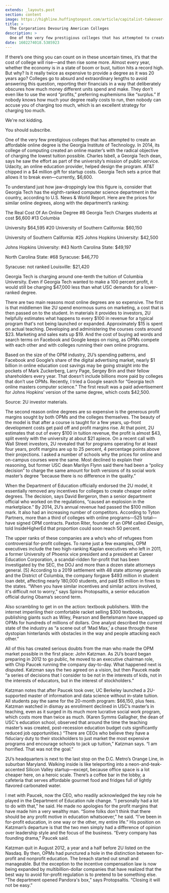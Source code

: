 ```yaml
--- 
extends: _layouts.post 
section: content 
image: https://highline.huffingtonpost.com/article/capitalist-takeover-college/media/images/fb_share.jpg 
title: > 
  The Corporations Devouring American Colleges 
description: > 
  One of the very few prestigious colleges that has attempted to create an affordable online degree is the Georgia Institute of Technology.Charles Isbell, a Georgia Tech dean, says he saw the effort as part of the university’s mission of public service.Udacity, an online education provider, helped design the program.Georgia Tech sets a price that allows it to break even—currently, $6,600.To understand just how jaw-droppingly low this figure is, consider that Georgia Tech has the eighth-ranked computer science department in the country, according to U.S. News & World Report. 
date: 1602274018.5385923 
--- 
```

If there’s one thing you can count on in these uncertain times, it’s that the cost of college will rise—and then rise some more. Almost every year, whether the economy is in a state of boom or bust, tuition hits a record high. But why? Is it really twice as expensive to provide a degree as it was 20 years ago? Colleges go to absurd and extraordinary lengths to avoid answering this question, reporting their financials in a way that deliberately obscures how much money different units spend and make. They don’t even like to use the word “profits,” preferring euphemisms like “surplus.” If nobody knows how much your degree really costs to run, then nobody can accuse you of charging too much, which is an excellent strategy for charging too much.

We're not kidding.

You should subscribe.

One of the very few prestigious colleges that has attempted to create an affordable online degree is the Georgia Institute of Technology. In 2014, its college of computing created an online master’s with the radical objective of charging the lowest tuition possible. Charles Isbell, a Georgia Tech dean, says he saw the effort as part of the university’s mission of public service. Udacity, an online education provider, helped design the program. AT&T chipped in a $4 million gift for startup costs. Georgia Tech sets a price that allows it to break even—currently, $6,600.

To understand just how jaw-droppingly low this figure is, consider that Georgia Tech has the eighth-ranked computer science department in the country, according to U.S. News & World Report. Here are the prices for similar online degrees, along with the department’s ranking:

The Real Cost Of An Online Degree #8 Georgia Tech Charges students at cost $6,600 #13 Columbia

University $64,595 #20 University of Southern California: $60,150

University of Southern California: #25 Johns Hopkins University: $42,500

Johns Hopkins University: #43 North Carolina State: $49,197

North Carolina State: #68 Syracuse: $46,770

Syracuse: not ranked Louisville: $21,420

Georgia Tech is charging around one-tenth the tuition of Columbia University. Even if Georgia Tech wanted to make a 100 percent profit, it would still be charging $47,000 less than what USC demands for a lower-ranked degree.

There are two main reasons most online degrees are so expensive. The first is that middlemen like 2U spend enormous sums on marketing, a cost that is then passed on to the student. In materials it provides to investors, 2U helpfully estimates what happens to every $100 in revenue for a typical program that's not being launched or expanded. Approximately $15 is spent on actual teaching. Developing and administering the courses costs around $23. Marketing and sales eats up $19. And the cost of buying ad words and search terms on Facebook and Google keeps on rising, as OPMs compete with each other and with colleges running their own online programs.

Based on the size of the OPM industry, 2U’s spending patterns, and Facebook and Google’s share of the digital advertising market, nearly $1 billion in online education cost savings may be going straight into the pockets of Mark Zuckerberg, Larry Page, Sergey Brin and their fellow shareholders every year. That doesn’t include billions more paid by colleges that don’t use OPMs. Recently, I tried a Google search for “Georgia tech online masters computer science.” The first result was a paid advertisement for Johns Hopkins’ version of the same degree, which costs $42,500.

Source: 2U investor materials.

The second reason online degrees are so expensive is the generous profit margins sought by both OPMs and the colleges themselves. The beauty of the model is that after a course is taught for a few years, up-front development costs get paid off and profit margins rise. At that point, 2U estimates that out of every $100 in tuition revenue, the profit is almost $43, split evenly with the university at about $21 apiece. On a recent call with Wall Street investors, 2U revealed that for programs operating for at least four years, profit margins are up to 25 percent, 4 percentage points above their projections. I asked a number of schools why the prices for online and on-campus courses were the same. Most declined to explain their reasoning, but former USC dean Marilyn Flynn said there had been a “policy decision” to charge the same amount for both versions of its social work master’s degree “because there is no difference in the quality.”

When the Department of Education officially endorsed the 2U model, it essentially removed any incentives for colleges to create cheaper online degrees. The decision, says David Bergeron, then a senior department official who worked on the regulations, “caused an explosion in the marketplace.” By 2014, 2U’s annual revenue had passed the $100 million mark. It also had an increasing number of competitors. According to Tyton Partners, more than a third of colleges with online programs—525 total—have signed OPM contracts. Paxton Riter, founder of an OPM called iDesign, told InsideHigherEd that proportion could soon reach 50 percent.

The upper ranks of these companies are a who’s who of refugees from controversial for-profit colleges. To name just a few examples, OPM executives include the two high-ranking Kaplan executives who left in 2011, a former University of Phoenix vice president and a president at Career Education Corporation, a scandal-ridden for-profit that has been investigated by the SEC, the DOJ and more than a dozen state attorneys general. [5] According to a 2019 settlement with 48 state attorney generals and the District of Columbia, the company forgave $493 million in student loan debt, affecting nearly 180,000 students, and paid $5 million in fines to the states. “When you have similar incentives and similar actors involved, it's difficult not to worry,” says Spiros Protopsaltis, a senior education official during Obama’s second term.

Also scrambling to get in on the action: textbook publishers. With the internet imperiling their comfortable racket selling $300 textbooks, publishing giants such as Wiley, Pearson and Bertelsmann have snapped up OPMs for hundreds of millions of dollars. One analyst described the current state of the industry as “a scene out of ‘Mad Max,’ a chase through these dystopian hinterlands with obstacles in the way and people attacking each other.”

All of this has created serious doubts from the man who made the OPM market possible in the first place: John Katzman. As 2U’s board began preparing in 2012 to go public, he moved to an executive chairman role, with Chip Paucek running the company day-to-day. What happened next is disputed. Katzman says the two agreed on a vision, but then Paucek made “a series of decisions that I consider to be not in the interests of kids, not in the interests of educators, but in the interest of stockholders.”

Katzman notes that after Paucek took over, UC Berkeley launched a 2U-supported master of information and data science without in-state tuition. All students pay the same for the 20-month program: $66,150, plus fees. Katzman watched in dismay as enrollment declined in USC’s master’s in teaching, even as it surged in its much more lucrative social work program, which costs more than twice as much. (Karen Symms Gallagher, the dean of USC's education school, observed that around the time the teaching master’s was created, post-recession education budget cuts significantly reduced job opportunities.) “There are CEOs who believe they have a fiduciary duty to their stockholders to just market the most expensive programs and encourage schools to jack up tuition,” Katzman says. “I am horrified. That was not the goal.”

2U’s headquarters is next to the last stop on the D.C. Metro’s Orange Line, in suburban Maryland. Walking inside is like teleporting into a neon-and-teak-accented Silicon Valley startup—except, because office space is a lot cheaper here, on a heroic scale. There’s a coffee bar in the lobby, a cafeteria that serves affordable gourmet food and fridges full of lightly flavored carbonated water.

I met with Paucek, now the CEO, who readily acknowledged the key role he played in the Department of Education rule change. “I personally had a lot to do with that,” he said. He made no apologies for the profit margins that have made him a very wealthy man. “Some folks don't think that there should be any profit motive in education whatsoever,” he said. “I've been in for-profit education, in one way or the other, my entire life.” His position on Katzman’s departure is that the two men simply had a difference of opinion over leadership style and the focus of the business. “Every company has founding drama,” Paucek said.

Katzman quit in August 2012, a year and a half before 2U listed on the Nasdaq. By then, OPMs had punctured a hole in the distinction between for-profit and nonprofit education. The breach started out small and manageable. But the exception to the incentive compensation law is now being expanded by multibillion-dollar companies that have realized that the best way to avoid for-profit regulation is to pretend to be something else. “The department opened Pandora's box,” says Protopsaltis. “Closing it will not be easy.”